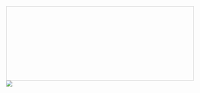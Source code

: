 <!-- <table border="0" cellspacing="0" cellpadding="0">
 <tr>
   <td valign="center">
     <img src="https://github-readme-stats.vercel.app/api?username=Nemure231&hide=contribs,prs&count_private=true&theme=material-palenight"/>
   </td>
   <td valign="center">
    <img src="https://github-readme-stats.vercel.app/api/top-langs/?username=Nemure231&layout=compact"/>
   </td>
 </tr>
</table> -->
 <img width="100%" height="200" rc="https://github-readme-stats.vercel.app/api?username=Nemure231&hide=contribs,prs&count_private=true&theme=material-palenight"/>
  <img src="https://github-readme-stats.vercel.app/api/top-langs/?username=Nemure231&layout=compact"/>

<!--
**Nemure231/Nemure231** is a ✨ _special_ ✨ repository because its `README.md` (this file) appears on your GitHub profile.

Here are some ideas to get you started:

- 🔭 I’m currently working on ...
- 🌱 I’m currently learning ...
- 👯 I’m looking to collaborate on ...
- 🤔 I’m looking for help with ...
- 💬 Ask me about ...
- 📫 How to reach me: ...
- 😄 Pronouns: ...
- ⚡ Fun fact: ...
-->

